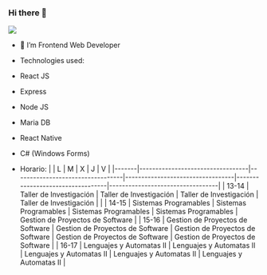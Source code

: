 ### Hi there 👋

<img src="https://avatars.githubusercontent.com/u/60447812?v=4" style="aspect-ratio: 1, width:150px, border-radius: 50%">

- 🔭 I’m Frontend Web Developer
- Technologies used:
- React JS
- Express
- Node JS
- Maria DB
- React Native
- C# (Windows Forms)
 
- Horario:
|       | L                                | M                                | X                                | J                                | V                                |
|-------|----------------------------------|----------------------------------|----------------------------------|----------------------------------|----------------------------------|
| 13-14 | Taller de Investigación          | Taller de Investigación          | Taller de Investigación          | Taller de Investigación          |                                  |
| 14-15 | Sistemas Programables            | Sistemas Programables            | Sistemas Programables            | Sistemas Programables            | Gestion de Proyectos de Software |
| 15-16 | Gestion de Proyectos de Software | Gestion de Proyectos de Software | Gestion de Proyectos de Software | Gestion de Proyectos de Software | Gestion de Proyectos de Software |
| 16-17 | Lenguajes y Automatas II         | Lenguajes y Automatas II         | Lenguajes y Automatas II         | Lenguajes y Automatas II         | Lenguajes y Automatas II         |


